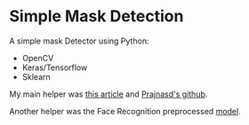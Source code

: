 # Simple Mask Detection
A simple mask Detector using Python:
 - OpenCV
 - Keras/Tensorflow
 - Sklearn

My main helper was [this article](https://www.pyimagesearch.com/2020/05/04/covid-19-face-mask-detector-with-opencv-keras-tensorflow-and-deep-learning/) and [Prajnasd's github](https://github.com/prajnasb/observations/tree/master/mask_classifier).

Another helper was the Face Recognition preprocessed [model](https://github.com/prajnasb/face_detector).